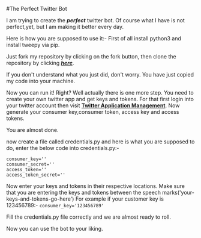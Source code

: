 #The Perfect Twitter Bot

I am trying to create the _**perfect**_ twitter bot. Of course what I have is not perfect,yet, but I am making it better every day.


Here is how you are supposed to use it:-
First of all install python3 and install tweepy via pip.

Just fork my repository by clicking on the fork button, then clone the repository by clicking [_**here**_](https://github.com/Vedarth/Twitter-bots.git).

If you don't understand what you just did, don't worry. You have just copied my code into your machine.

Now you can run it! Right? Well actually there is one more step. You need to create your own twitter app and get keys and tokens. For that first login into your twitter account then visit [**Twitter Application Management**](https://apps.twitter.com/). Now generate your consumer key,consumer token, access key and access tokens.

You are almost done.

now create a file called credentials.py and here is what you are supposed to do, enter the below code into credentials.py:-
```
consumer_key=''
consumer_secret=''
access_token=''
access_token_secret=''
```
Now enter your keys and tokens in their respective locations. Make sure that you are entering the keys and tokens between the speech marks('your-keys-and-tokens-go-here')
For example if your customer key is 123456789:-
`consumer_key='123456789'`

Fill the credentials.py file correctly and we are almost ready to roll.

Now you can use the bot to your liking.